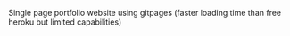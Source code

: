Single page portfolio website using gitpages (faster loading time than free heroku but limited capabilities)
